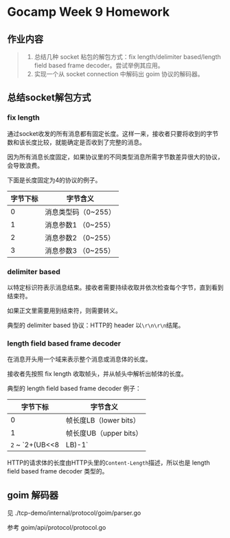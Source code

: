 # Gocamp Week 9 Homework

## 作业内容

> 1. 总结几种 socket 粘包的解包方式：fix length/delimiter based/length field based frame decoder。尝试举例其应用。
> 2. 实现一个从 socket connection 中解码出 goim 协议的解码器。

## 总结socket解包方式

### fix length

通过socket收发的所有消息都有固定长度。这样一来，接收者只要将收到的字节数和该长度比较，就能确定是否收到了完整的消息。

因为所有消息长度固定，如果协议里的不同类型消息所需字节数差异很大的协议，会导致浪费。

下面是长度固定为4的协议的例子。

字节下标 | 字节含义
---- | -------------
0    | 消息类型码（0~255）
1    | 消息参数1 （0~255）
2    | 消息参数2 （0~255）
3    | 消息参数3 （0~255）

### delimiter based

以特定标识符表示消息结束。接收者需要持续收取并依次检查每个字节，直到看到结束符。

如果正文里需要用到结束符，则需要转义。

典型的 delimiter based 协议：HTTP的 header 以`\r\n\r\n`结尾。

### length field based frame decoder

在消息开头用一个域来表示整个消息或消息体的长度。

接收者先按照 fix length 收取帧头，并从帧头中解析出帧体的长度。

典型的 length field based frame decoder 例子：

字节下标            | 字节含义
--------------- | -----------------
0               | 帧长度LB（lower bits）
1               | 帧长度UB（upper bits）
`2` ~ `2+(UB<<8 | LB)-1`            | 帧体，有`(UB << 8 | LB)`个字节)

HTTP的请求体的长度由HTTP头里的`Content-Length`描述，所以也是 length field based frame decoder 类型的。

## goim 解码器

见 ./tcp-demo/internal/protocol/goim/parser.go

参考 goim/api/protocol/protocol.go
